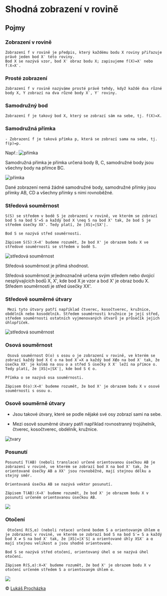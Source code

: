 # Shodná zobrazení v rovině
## Pojmy
### Zobrazení v rovině
    Zobrazení f v rovině je předpis, který každému bodu X roviny přiřazuje právě jeden bod X′ této roviny.
    Bod X se nazývá vzor, bod X′ obraz bodu X; zapisujeme f(X)=X′ nebo f:X→X′. 
### Prosté zobrazení 
    Zobrazení f v rovině nazýváme prosté právě tehdy, když každé dva různé body X, Y zobrazí na dva různé body X′, Y′ roviny.
### Samodružný bod
    Zobrazení f je takový bod X, který se zobrazí sám na sebe, tj. f(X)=X.
### Samodružná přímka
    - Zobrazení f je taková přímka p, která se zobrazí sama na sebe, tj. f(p)=p.

Např.:
<img src="https://www2.karlin.mff.cuni.cz/~portal/geom_zobr/images/ZP_Samodruznost.png" alt="přímka">

Samodružná přímka je přímka určená body B, C, samodružné body jsou všechny body na přímce BC.

<img src="https://www2.karlin.mff.cuni.cz/~portal/geom_zobr/images/ZP_Samodruznost1.png" alt="přímka">

Dané zobrazení nemá žádné samodružné body, samodružné přímky jsou přímky AB, CD a všechny přímky s nimi rovnoběžné.

### Středová souměrnost
    S(S) se středem v bodě S je zobrazení v rovině, ve kterém se zobrazí bod S na bod S'=S a každý bod X \neq S na bod X' tak, že bod S je středem úsečky XX'. Tedy platí, že |XS|=|SX'|.

    Bod S se nazývá střed souměrnosti.

    Zápisem S(S):X→X′ budeme rozumět, že bod X' je obrazem bodu X ve středové souměrnosti se středem v bodě S.

<img src="https://upload.wikimedia.org/wikipedia/commons/thumb/8/82/Geom_shodnost_soumernost_stred.svg/440px-Geom_shodnost_soumernost_stred.svg.png" alt="středová souměrnost">

Středová souměrnost je přímá shodnost.

Středová souměrnost je jednoznačně určena svým středem nebo dvojicí nesplývajících bodů X, X', kde bod X je vzor a bod X' je obraz bodu X. Středem souměrnosti je střed úsečky XX'.

### Středově souměrné útvary
     Mezi tyto útvary patří například čtverec, kosočtverec, kružnice, obdélník nebo kosodélník. Středem souměrnosti kružnice je její střed, středem souměrnosti ostatních vyjmenovaných útvarů je průsečík jejich úhlopříček.

<img src="https://www2.karlin.mff.cuni.cz/~portal/geom_zobr/images/SS_obr1.png" alt="středová souměrnost">

### Osová souměrnost 
     Osová souměrnost O(o) s osou o je zobrazení v rovině, ve kterém se zobrazí každý bod X ∈ o na bod X′=X a každý bod X∉o na bod X′ tak, že úsečka XX′ je kolmá na osu o a střed S úsečky X X′ leží na přímce o. Tedy platí, že |XS|=|SX′|, kde bod S ∈ o.

    Přímka o se nazývá osa souměrnosti.

    Zápisem O(o):X→X′ budeme rozumět, že bod X' je obrazem bodu X v osové souměrnosti s osou o.
### Osově souměrně útvary
- Jsou takové útvary, které se podle nějaké své osy zobrazí sami na sebe.

- Mezi osově souměrné útvary patří například rovnostranný trojúhelník, čtverec, kosočtverec, obdélník, kružnice. 

<img src="https://www2.karlin.mff.cuni.cz/~portal/geom_zobr/images/OS_Samodruzne_utvary.png" alt="tvary">

### Posunutí
    Posunutí T(AB) (neboli translace) určené orientovanou úsečkou AB je zobrazení v rovině, ve kterém se zobrazí bod X na bod X′ tak, že orientované úsečky AB a XX' jsou rovnoběžné, mají stejnou délku a stejný směr.

    Orientovaná úsečka AB se nazývá vektor posunutí.

    Zápisem T(AB):X→X′ budeme rozumět, že bod X' je obrazem bodu X v posunutí určeném orientovanou úsečkou AB.
    
<img src="https://upload.wikimedia.org/wikipedia/commons/thumb/b/b6/Geom_shodnost_translace.svg/440px-Geom_shodnost_translace.svg.png">

### Otočení
     Otočení R(S,α) (neboli rotace) určené bodem S a orientovaným úhlem α je zobrazení v rovině, ve kterém se zobrazí bod S na bod S′= S a každý bod X ≠ S na bod X′ tak, že |XS|=|X′S| a orientované úhly XSX′ a α mají stejnou velikost a jsou shodně orientované.

    Bod S se nazývá střed otočení, orientovaný úhel α se nazývá úhel otočení.

    Zápisem R(S,α):X→X′ budeme rozumět, že bod X' je obrazem bodu X v otočení určeném středem S a orientovaným úhlem α.

<img src="https://upload.wikimedia.org/wikipedia/commons/thumb/f/fb/Geom_shodnost_rotace.svg/440px-Geom_shodnost_rotace.svg.png">

<footer>
    <p>
    © 
    <a href="https://github.com/lukassuprer" target="_blank" rel="noopener noreferrer">Lukáš Procházka</a>
    </p>
</footer>
     



